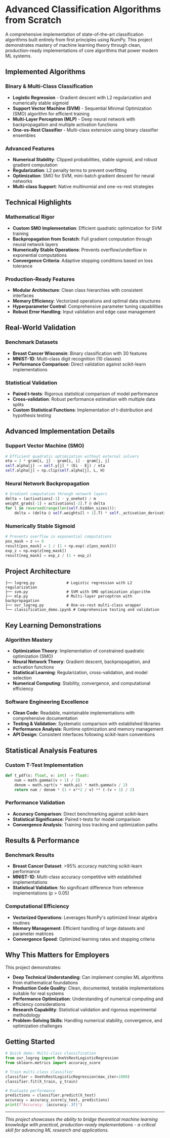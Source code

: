 # Advanced Classification Algorithms from Scratch

A comprehensive implementation of state-of-the-art classification algorithms built entirely from first principles using NumPy. This project demonstrates mastery of machine learning theory through clean, production-ready implementations of core algorithms that power modern ML systems.

## Implemented Algorithms

### Binary & Multi-Class Classification
- **Logistic Regression** - Gradient descent with L2 regularization and numerically stable sigmoid
- **Support Vector Machine (SVM)** - Sequential Minimal Optimization (SMO) algorithm for efficient training
- **Multi-Layer Perceptron (MLP)** - Deep neural network with backpropagation and multiple activation functions
- **One-vs-Rest Classifier** - Multi-class extension using binary classifier ensembles

### Advanced Features
- **Numerical Stability**: Clipped probabilities, stable sigmoid, and robust gradient computation
- **Regularization**: L2 penalty terms to prevent overfitting
- **Optimization**: SMO for SVM, mini-batch gradient descent for neural networks
- **Multi-class Support**: Native multinomial and one-vs-rest strategies

## Technical Highlights

### Mathematical Rigor
- **Custom SMO Implementation**: Efficient quadratic optimization for SVM training
- **Backpropagation from Scratch**: Full gradient computation through neural network layers
- **Numerically Stable Operations**: Prevents overflow/underflow in exponential computations
- **Convergence Criteria**: Adaptive stopping conditions based on loss tolerance

### Production-Ready Features
- **Modular Architecture**: Clean class hierarchies with consistent interfaces
- **Memory Efficiency**: Vectorized operations and optimal data structures
- **Hyperparameter Control**: Comprehensive parameter tuning capabilities
- **Robust Error Handling**: Input validation and edge case management

## Real-World Validation

### Benchmark Datasets
- **Breast Cancer Wisconsin**: Binary classification with 30 features
- **MNIST-1D**: Multi-class digit recognition (10 classes)
- **Performance Comparison**: Direct validation against scikit-learn implementations

### Statistical Validation
- **Paired t-tests**: Rigorous statistical comparison of model performance
- **Cross-validation**: Robust performance estimation with multiple data splits
- **Custom Statistical Functions**: Implementation of t-distribution and hypothesis testing

## Advanced Implementation Details

### Support Vector Machine (SMO)
```python
# Efficient quadratic optimization without external solvers
eta = 2 * gram[i, j] - gram[i, i] - gram[j, j]
self.alpha[j] -= self.y[j] * (Ei - Ej) / eta
self.alpha[j] = np.clip(self.alpha[j], L, H)
```

### Neural Network Backpropagation
```python
# Gradient computation through network layers
delta = (activations[-1] - y_onehot) / m
weight_grads[-1] = activations[-2].T @ delta
for l in reversed(range(len(self.hidden_sizes))):
    delta = (delta @ self.weights[l + 1].T) * self._activation_derivative(pre_activations[l])
```

### Numerically Stable Sigmoid
```python
# Prevents overflow in exponential computations
pos_mask = z >= 0
result[pos_mask] = 1 / (1 + np.exp(-z[pos_mask]))
exp_z = np.exp(z[neg_mask])
result[neg_mask] = exp_z / (1 + exp_z)
```

## Project Architecture

```
├── logreg.py              # Logistic regression with L2 regularization
├── svm.py                 # SVM with SMO optimization algorithm
├── mlp.py                 # Multi-layer perceptron with backpropagation
├── ovr_logreg.py          # One-vs-rest multi-class wrapper
└── classification_demo.ipynb # Comprehensive testing and validation
```

## Key Learning Demonstrations

### Algorithm Mastery
- **Optimization Theory**: Implementation of constrained quadratic optimization (SMO)
- **Neural Network Theory**: Gradient descent, backpropagation, and activation functions
- **Statistical Learning**: Regularization, cross-validation, and model selection
- **Numerical Computing**: Stability, convergence, and computational efficiency

### Software Engineering Excellence
- **Clean Code**: Readable, maintainable implementations with comprehensive documentation
- **Testing & Validation**: Systematic comparison with established libraries
- **Performance Analysis**: Runtime optimization and memory management
- **API Design**: Consistent interfaces following scikit-learn conventions

## Statistical Analysis Features

### Custom T-Test Implementation
```python
def t_pdf(x: float, v: int) -> float:
    num = math.gamma((v + 1) / 2)
    denom = math.sqrt(v * math.pi) * math.gamma(v / 2)
    return num / denom * (1 + x**2 / v) ** (-(v + 1) / 2)
```

### Performance Validation
- **Accuracy Comparison**: Direct benchmarking against scikit-learn
- **Statistical Significance**: Paired t-tests for model comparison
- **Convergence Analysis**: Training loss tracking and optimization paths

## Results & Performance

### Benchmark Results
- **Breast Cancer Dataset**: >95% accuracy matching scikit-learn performance
- **MNIST-1D**: Multi-class accuracy competitive with established implementations
- **Statistical Validation**: No significant difference from reference implementations (p > 0.05)

### Computational Efficiency
- **Vectorized Operations**: Leverages NumPy's optimized linear algebra routines
- **Memory Management**: Efficient handling of large datasets and parameter matrices
- **Convergence Speed**: Optimized learning rates and stopping criteria

## Why This Matters for Employers

This project demonstrates:

- **Deep Technical Understanding**: Can implement complex ML algorithms from mathematical foundations
- **Production Code Quality**: Clean, documented, testable implementations suitable for real systems
- **Performance Optimization**: Understanding of numerical computing and efficiency considerations
- **Research Capability**: Statistical validation and rigorous experimental methodology
- **Problem-Solving Skills**: Handling numerical stability, convergence, and optimization challenges

## Getting Started

```python
# Quick demo: Multi-class classification
from ovr_logreg import OneVsRestLogisticRegression
from sklearn.metrics import accuracy_score

# Train multi-class classifier
classifier = OneVsRestLogisticRegression(max_iter=1000)
classifier.fit(X_train, y_train)

# Evaluate performance
predictions = classifier.predict(X_test)
accuracy = accuracy_score(y_test, predictions)
print(f"Accuracy: {accuracy:.3f}")
```

---

*This project showcases the ability to bridge theoretical machine learning knowledge with practical, production-ready implementations - a critical skill for advancing ML research and applications.*
